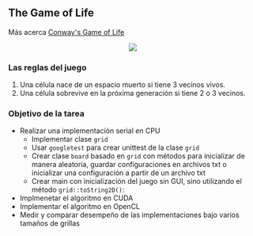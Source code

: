 ## The Game of Life

Más acerca [Conway's Game of Life](https://conwaylife.com/book/)

<center>
<img src="https://global.discourse-cdn.com/mcneel/uploads/default/original/3X/9/9/9903c2258a7822736a2fcb9628e40bb63f8d0b28.gif">
</center>

### Las reglas del juego

1. Una célula nace de un espacio muerto si tiene 3 vecinos vivos.
2. Una célula sobrevive en la próxima generación si tiene 2 o 3 vecinos.

### Objetivo de la tarea

* Realizar una implementación serial en CPU
  * Implementar clase `grid`
  * Usar `googletest` para crear unittest de la clase `grid`
  * Crear clase `board` basado en `grid` con métodos para inicializar de manera aleatoria, guardar configuraciones en archivos txt o inicializar una configuración a partir de un archivo txt
  * Crear main con inicialización del juego sin GUI, sino utilizando el método `grid::toString2D()`:
* Implmenetar el algoritmo en CUDA
* Implementar el algoritmo en OpenCL
* Medir y comparar desempeño de las implementaciones bajo varios tamaños de grillas
